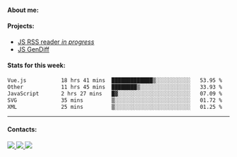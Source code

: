 #### About me:

#### Projects:
- [JS RSS reader *in progress*](https://github.com/GKoil/frontend-project-lvl3)
- [JS GenDiff](https://github.com/GKoil/GenDiff)

#### Stats for this week:
<!--START_SECTION:waka-->

```txt
Vue.js           18 hrs 41 mins  █████████████▒░░░░░░░░░░░   53.95 %
Other            11 hrs 45 mins  ████████▒░░░░░░░░░░░░░░░░   33.93 %
JavaScript       2 hrs 27 mins   █▓░░░░░░░░░░░░░░░░░░░░░░░   07.09 %
SVG              35 mins         ▒░░░░░░░░░░░░░░░░░░░░░░░░   01.72 %
XML              25 mins         ▒░░░░░░░░░░░░░░░░░░░░░░░░   01.25 %
```

<!--END_SECTION:waka-->
---
#### Contacts:

<a target='_blank' title='LinkedIn' href="https://www.linkedin.com/in/gkoil/">
  <img src="https://img.shields.io/badge/LinkedIn-0077B5?style=for-the-badge&logo=linkedin&logoColor=white" />
</a>
<a target='_blank' title='Telegram' href="https://t.me/gkoil">
  <img src="https://img.shields.io/badge/Telegram-2CA5E0?style=for-the-badge&logo=telegram&logoColor=white" />
</a>
<a target='_blank' title='Gmail' href="mailto: gk.grigorev@gmail.com">
  <img src="https://img.shields.io/badge/Gmail-D14836?style=for-the-badge&logo=gmail&logoColor=white" />
</a>

